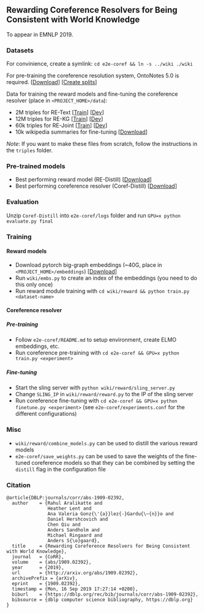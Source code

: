 ## Rewarding Coreference Resolvers for Being Consistent with World Knowledge

To appear in EMNLP 2019.

### Datasets

For convinience, create a symlink: `cd e2e-coref && ln -s ../wiki ./wiki`

For pre-training the coreference resolution system, OntoNotes 5.0 is required. [[Download](https://catalog.ldc.upenn.edu/LDC2013T19)] [[Create splits](https://github.com/rahular/coref-rl/blob/master/e2e-coref/setup_training.sh)]

Data for training the reward models and fine-tuning the coreference resolver (place in `<PROJECT_HOME>/data`):

- 2M triples for RE-Text [[Train](https://drive.google.com/open?id=1OkmeevtBBke2iNCBEwtbY52LhAb5eY3S)] [[Dev](https://drive.google.com/open?id=17-0fyHHiwiVE8m_4Rrqhbig7Vj8IEuxh)]
- 12M triples for RE-KG [[Train](https://drive.google.com/open?id=1fyIAecXKhfo6yy5LylJw4I7OLrRuA9-f)] [[Dev](https://drive.google.com/open?id=17-0fyHHiwiVE8m_4Rrqhbig7Vj8IEuxh)]
- 60k triples for RE-Joint [[Train](https://drive.google.com/open?id=1UKLKJN_6WuTBqMTOG5VQIOe0Ef5EGQpF)] [[Dev](https://drive.google.com/open?id=17-0fyHHiwiVE8m_4Rrqhbig7Vj8IEuxh)]
- 10k wikipedia summaries for fine-tuning [[Download](https://drive.google.com/open?id=1twtOxrCGRUnEHzk8VD8obeZS7N3Ms8mK)]

*Note*: If you want to make these files from scratch, follow the instructions in the `triples` folder.

### Pre-trained models

- Best performing reward model (RE-Distill) [[Download](https://drive.google.com/open?id=1ewyia0ai28j9rOixJNyXUPdYfS4Z46v1)]
- Best performing coreference resolver (Coref-Distill) [[Download](https://drive.google.com/open?id=1KkNHOqUfSNwgD0bITI-5HCzq04nSvYIR)]

### Evaluation

Unzip `Coref-Distill` into `e2e-coref/logs` folder and run `GPU=x python evaluate.py final`

### Training

#### Reward models
- Download pytorch big-graph embeddings (~40G, place in `<PROJECT_HOME>/embeddings`) [[Download](https://dl.fbaipublicfiles.com/torchbiggraph/wikidata_translation_v1_vectors.npy.gz)]
- Run `wiki/embs.py` to create an index of the embeddings (you need to do this only once)
- Run reward module training with `cd wiki/reward && python train.py <dataset-name>`

#### Coreference resolver
##### Pre-training
- Follow `e2e-coref/README.md` to setup environment, create ELMO embeddings, etc.
- Run coreference pre-training with `cd e2e-coref && GPU=x python train.py <experiment>` 

##### Fine-tuning
- Start the sling server with `python wiki/reward/sling_server.py`
- Change `SLING_IP` in `wiki/reward/reward.py` to the IP of the sling server
- Run coreference fine-tuning with `cd e2e-coref && GPU=x python finetune.py <experiment>` (see `e2e-coref/experiments.conf` for the different configurations)

### Misc
- `wiki/reward/combine_models.py` can be used to distill the various reward models
- `e2e-coref/save_weights.py` can be used to save the weights of the fine-tuned coreference models so that they can be combined by setting the `distill` flag in the configuration file

### Citation
```
@article{DBLP:journals/corr/abs-1909-02392,
  author    = {Rahul Aralikatte and
               Heather Lent and
               Ana Valeria Gonz{\'{a}}lez{-}Gardu{\~{n}}o and
               Daniel Hershcovich and
               Chen Qiu and
               Anders Sandholm and
               Michael Ringaard and
               Anders S{\o}gaard},
  title     = {Rewarding Coreference Resolvers for Being Consistent with World Knowledge},
  journal   = {CoRR},
  volume    = {abs/1909.02392},
  year      = {2019},
  url       = {http://arxiv.org/abs/1909.02392},
  archivePrefix = {arXiv},
  eprint    = {1909.02392},
  timestamp = {Mon, 16 Sep 2019 17:27:14 +0200},
  biburl    = {https://dblp.org/rec/bib/journals/corr/abs-1909-02392},
  bibsource = {dblp computer science bibliography, https://dblp.org}
}
```
